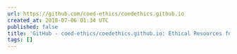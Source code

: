```yaml
---
url: https://github.com/coed-ethics/coedethics.github.io
created_at: 2018-07-06 01:34 UTC
published: false
title: 'GitHub - coed-ethics/coedethics.github.io: Ethical Resources for Developers'
tags: []
---
```



